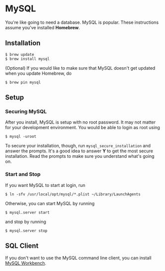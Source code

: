 # MySQL

You're like going to need a database. MySQL is popular. These instructions assume you've installed **Homebrew**.

## Installation

```shell
$ brew update
$ brew install mysql
```

(Optional) If you would like to make sure that MySQL doesn't get updated when you update Homebrew, do

```shell
$ brew pin mysql
```

## Setup

### Securing MySQL

After you install, MySQL is setup with no root password. It may not matter for your development environment. You would be able to login as root using

```shell
$ mysql -uroot
```

To secure your installation, though, run `mysql_secure_installation` and answer the prompts. It's a good idea to answer **Y** to get the most secure installation. Read the prompts to make sure you understand what's going on.

### Start and Stop

If you want MySQL to start at login, run

```shell
$ ln -sfv /usr/local/opt/mysql/*.plist ~/Library/LaunchAgents
```

Otherwise, you can start MySQL by running

```shell
$ mysql.server start
```

and stop by running

```shell
$ mysql.server stop
```

## SQL Client

If you don't want to use the MySQL command line client, you can install [MySQL Workbench](http://www.mysql.com/products/workbench).
